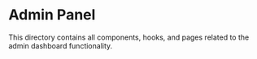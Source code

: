 
# Admin Panel

This directory contains all components, hooks, and pages related to the admin dashboard functionality.
